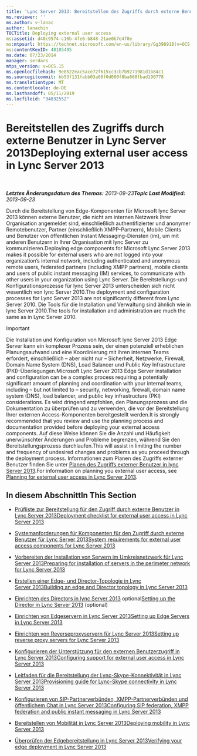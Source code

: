 ```yaml
---
title: 'Lync Server 2013: Bereitstellen des Zugriffs durch externe Benutzer'
ms.reviewer: ''
ms.author: v-lanac
author: lanachin
TOCTitle: Deploying external user access
ms:assetid: d40c9574-c16b-4fe6-b848-21ae0b7e4f0e
ms:mtpsurl: https://technet.microsoft.com/en-us/library/Gg398918(v=OCS.15)
ms:contentKeyID: 48185495
ms.date: 07/23/2014
manager: serdars
mtps_version: v=OCS.15
ms.openlocfilehash: 9e8522eac5ace72f615cc3cb7b9271981d1b84c1
ms.sourcegitcommit: bb53f131fabb03a66f0d000f8ba668fbad190778
ms.translationtype: MT
ms.contentlocale: de-DE
ms.lasthandoff: 05/11/2019
ms.locfileid: "34832552"
---
```

<div data-xmlns="http://www.w3.org/1999/xhtml">

<div class="topic" data-xmlns="http://www.w3.org/1999/xhtml" data-msxsl="urn:schemas-microsoft-com:xslt" data-cs="http://msdn.microsoft.com/en-us/">

<div data-asp="http://msdn2.microsoft.com/asp">

# <a name="deploying-external-user-access-in-lync-server-2013"></a><span data-ttu-id="1562f-102">Bereitstellen des Zugriffs durch externe Benutzer in Lync Server 2013</span><span class="sxs-lookup"><span data-stu-id="1562f-102">Deploying external user access in Lync Server 2013</span></span>

</div>

<div id="mainSection">

<div id="mainBody">

<span> </span>

<span data-ttu-id="1562f-103">_**Letztes Änderungsdatum des Themas:** 2013-09-23_</span><span class="sxs-lookup"><span data-stu-id="1562f-103">_**Topic Last Modified:** 2013-09-23_</span></span>

<span data-ttu-id="1562f-104">Durch die Bereitstellung von Edge-Komponenten für Microsoft lync Server 2013 können externe Benutzer, die nicht am internen Netzwerk Ihrer Organisation angemeldet sind, einschließlich authentifizierter und anonymer Remotebenutzer, Partner (einschließlich XMPP-Partnern), Mobile Clients und Benutzer von öffentlichen Instant Messaging-Diensten (im), um mit anderen Benutzern in Ihrer Organisation mit lync Server zu kommunizieren.</span><span class="sxs-lookup"><span data-stu-id="1562f-104">Deploying edge components for Microsoft Lync Server 2013 makes it possible for external users who are not logged into your organization’s internal network, including authenticated and anonymous remote users, federated partners (including XMPP partners), mobile clients and users of public instant messaging (IM) services, to communicate with other users in your organization using Lync Server.</span></span> <span data-ttu-id="1562f-105">Die Bereitstellungs-und Konfigurationsprozesse für lync Server 2013 unterscheiden sich nicht wesentlich von lync Server 2010.</span><span class="sxs-lookup"><span data-stu-id="1562f-105">The deployment and configuration processes for Lync Server 2013 are not significantly different from Lync Server 2010.</span></span> <span data-ttu-id="1562f-106">Die Tools für die Installation und Verwaltung sind ähnlich wie in lync Server 2010.</span><span class="sxs-lookup"><span data-stu-id="1562f-106">The tools for installation and administration are much the same as in Lync Server 2010.</span></span>

<div>


> [!IMPORTANT]  
> <span data-ttu-id="1562f-107">Die Installation und Konfiguration&nbsp;von Microsoft lync Server 2013 Edge Server kann ein komplexer Prozess sein, der einen potenziell erheblichen Planungsaufwand und eine Koordinierung mit ihren internen Teams erfordert, einschließlich – aber nicht nur – Sicherheit, Netzwerke, Firewall, Domain Name System (DNS), Load Balancer und Public Key Infrastructure (PKI)-Überlegungen.</span><span class="sxs-lookup"><span data-stu-id="1562f-107">Microsoft Lync Server 2013&nbsp;Edge Server installation and configuration can be a complex process requiring a potentially significant amount of planning and coordination with your internal teams, including – but not limited to – security, networking, firewall, domain name system (DNS), load balancer, and public key infrastructure (PKI) considerations.</span></span> <span data-ttu-id="1562f-108">Es wird dringend empfohlen, den Planungsprozess und die Dokumentation zu überprüfen und zu verwenden, die vor der Bereitstellung Ihrer externen Access-Komponenten bereitgestellt werden.</span><span class="sxs-lookup"><span data-stu-id="1562f-108">It is strongly recommended that you review and use the planning process and documentation provided before deploying your external access components.</span></span> <span data-ttu-id="1562f-109">Auf diese Weise können Sie die Anzahl und Häufigkeit unerwünschter Änderungen und Probleme begrenzen, während Sie den Bereitstellungsprozess durchlaufen.</span><span class="sxs-lookup"><span data-stu-id="1562f-109">This will assist in limiting the number and frequency of undesired changes and problems as you proceed through the deployment process.</span></span> <span data-ttu-id="1562f-110">Informationen zum Planen des Zugriffs externer Benutzer finden Sie unter <A href="lync-server-2013-planning-for-external-user-access.md">Planen des Zugriffs externer Benutzer in lync Server 2013</A>.</span><span class="sxs-lookup"><span data-stu-id="1562f-110">For information on planning you external user access, see <A href="lync-server-2013-planning-for-external-user-access.md">Planning for external user access in Lync Server 2013</A>.</span></span>



</div>

<div>

## <a name="in-this-section"></a><span data-ttu-id="1562f-111">In diesem Abschnitt</span><span class="sxs-lookup"><span data-stu-id="1562f-111">In This Section</span></span>

  - [<span data-ttu-id="1562f-112">Prüfliste zur Bereitstellung für den Zugriff durch externe Benutzer in Lync Server 2013</span><span class="sxs-lookup"><span data-stu-id="1562f-112">Deployment checklist for external user access in Lync Server 2013</span></span>](lync-server-2013-deployment-checklist-for-external-user-access.md)

  - [<span data-ttu-id="1562f-113">Systemanforderungen für Komponenten für den Zugriff durch externe Benutzer für Lync Server 2013</span><span class="sxs-lookup"><span data-stu-id="1562f-113">System requirements for external user access components for Lync Server 2013</span></span>](lync-server-2013-system-requirements-for-external-user-access-components.md)

  - [<span data-ttu-id="1562f-114">Vorbereiten der Installation von Servern im Umkreisnetzwerk für Lync Server 2013</span><span class="sxs-lookup"><span data-stu-id="1562f-114">Preparing for installation of servers in the perimeter network for Lync Server 2013</span></span>](lync-server-2013-preparing-for-installation-of-servers-in-the-perimeter-network.md)

  - [<span data-ttu-id="1562f-115">Erstellen einer Edge- und Director-Topologie in Lync Server 2013</span><span class="sxs-lookup"><span data-stu-id="1562f-115">Building an edge and Director topology in Lync Server 2013</span></span>](lync-server-2013-building-an-edge-and-director-topology.md)

  - <span data-ttu-id="1562f-116">[Einrichten des Directors in lync Server 2013](lync-server-2013-setting-up-the-director.md) optional</span><span class="sxs-lookup"><span data-stu-id="1562f-116">[Setting up the Director in Lync Server 2013](lync-server-2013-setting-up-the-director.md) (optional)</span></span>

  - [<span data-ttu-id="1562f-117">Einrichten von Edgeservern in Lync Server 2013</span><span class="sxs-lookup"><span data-stu-id="1562f-117">Setting up Edge Servers in Lync Server 2013</span></span>](lync-server-2013-setting-up-edge-servers.md)

  - [<span data-ttu-id="1562f-118">Einrichten von Reverseproxyservern für Lync Server 2013</span><span class="sxs-lookup"><span data-stu-id="1562f-118">Setting up reverse proxy servers for Lync Server 2013</span></span>](lync-server-2013-setting-up-reverse-proxy-servers.md)

  - [<span data-ttu-id="1562f-119">Konfigurieren der Unterstützung für den externen Benutzerzugriff in Lync Server 2013</span><span class="sxs-lookup"><span data-stu-id="1562f-119">Configuring support for external user access in Lync Server 2013</span></span>](lync-server-2013-configuring-support-for-external-user-access.md)

  - [<span data-ttu-id="1562f-120">Leitfaden für die Bereitstellung der Lync-Skype-Konnektivität in Lync Server 2013</span><span class="sxs-lookup"><span data-stu-id="1562f-120">Provisioning guide for Lync-Skype connectivity in Lync Server 2013</span></span>](lync-server-2013-provisioning-guide-for-lync-skype-connectivity.md)

  - [<span data-ttu-id="1562f-121">Konfigurieren von SIP-Partnerverbünden, XMPP-Partnerverbünden und öffentlichem Chat in Lync Server 2013</span><span class="sxs-lookup"><span data-stu-id="1562f-121">Configuring SIP federation, XMPP federation and public instant messaging in Lync Server 2013</span></span>](lync-server-2013-configuring-sip-federation-xmpp-federation-and-public-instant-messaging.md)

  - [<span data-ttu-id="1562f-122">Bereitstellen von Mobilität in Lync Server 2013</span><span class="sxs-lookup"><span data-stu-id="1562f-122">Deploying mobility in Lync Server 2013</span></span>](lync-server-2013-deploying-mobility.md)

  - [<span data-ttu-id="1562f-123">Überprüfen der Edgebereitstellung in Lync Server 2013</span><span class="sxs-lookup"><span data-stu-id="1562f-123">Verifying your edge deployment in Lync Server 2013</span></span>](lync-server-2013-verifying-your-edge-deployment.md)

</div>

</div>

<span> </span>

</div>

</div>

</div>

